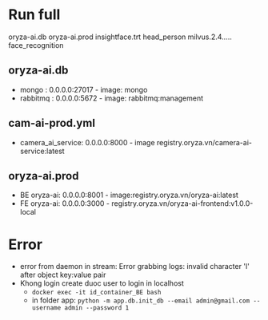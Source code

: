 # Run full 
oryza-ai.db
oryza-ai.prod
insightface.trt
head_person
milvus.2.4.....
face_recognition

## oryza-ai.db
+ mongo : 0.0.0.0:27017 - image: mongo
+ rabbitmq : 0.0.0.0:5672 - image: rabbitmq:management
## cam-ai-prod.yml
+ camera_ai_service: 0.0.0.0:8000 - image registry.oryza.vn/camera-ai-service:latest
## oryza-ai.prod
+ BE oryza-ai: 0.0.0.0:8001 - image:registry.oryza.vn/oryza-ai:latest
+ FE oryza-ai: 0.0.0.0:3000 - registry.oryza.vn/oryza-ai-frontend:v1.0.0-local


# Error
+ error from daemon in stream: Error grabbing logs: invalid character 'l' after object key:value pair
+ Khong login create duoc user to login in localhost
  + `docker exec -it id_container_BE bash`
  + in folder app: `python -m app.db.init_db --email admin@gmail.com --username admin --password 1`